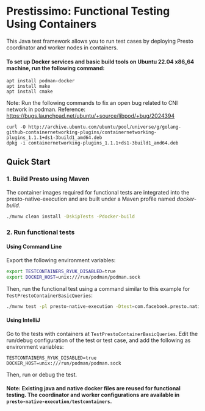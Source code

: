 # Prestissimo: Functional Testing Using Containers

This Java test framework allows you to run test cases by deploying Presto coordinator and worker nodes in containers.
#### To set up Docker services and basic build tools on Ubuntu 22.04 x86_64 machine, run the following command:
```
apt install podman-docker
apt install make
apt install cmake
```
Note:  Run the following commands to fix an open bug related to CNI network in podman.
Reference: https://bugs.launchpad.net/ubuntu/+source/libpod/+bug/2024394
```
curl -O http://archive.ubuntu.com/ubuntu/pool/universe/g/golang-github-containernetworking-plugins/containernetworking-plugins_1.1.1+ds1-3build1_amd64.deb
dpkg -i containernetworking-plugins_1.1.1+ds1-3build1_amd64.deb
```

## Quick Start

### 1. Build Presto using Maven
The container images required for functional tests are integrated into the presto-native-execution and are built under a Maven profile named _docker-build_.

```bash
./mvnw clean install -DskipTests -Pdocker-build
```

### 2. Run functional tests
#### Using Command Line
Export the following environment variables:
```bash
export TESTCONTAINERS_RYUK_DISABLED=true
export DOCKER_HOST=unix:///run/podman/podman.sock
```
Then, run the functional test using a command similar to this example for `TestPrestoContainerBasicQueries`:
```bash
./mvnw test -pl presto-native-execution -Dtest=com.facebook.presto.nativeworker.TestPrestoContainerBasicQueries
```

#### Using IntelliJ
Go to the tests with containers at  `TestPrestoContainerBasicQueries`.
Edit the run/debug configuration of the test or test case, and add the following as environment variables:
```
TESTCONTAINERS_RYUK_DISABLED=true
DOCKER_HOST=unix:///run/podman/podman.sock
```
Then, run or debug the test.

#### Note: Existing java and native docker files are reused for functional testing. The coordinator and worker configurations are available in `presto-native-execution/testcontainers`.



